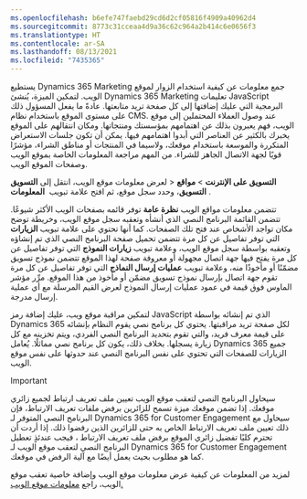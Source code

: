 ```yaml
---
ms.openlocfilehash: b6efe747faebd29cd6d2cf05816f4909a40962d4
ms.sourcegitcommit: 8773c31cceaa4d9a36c62c964a2b414c6e0656f3
ms.translationtype: HT
ms.contentlocale: ar-SA
ms.lasthandoff: 08/13/2021
ms.locfileid: "7435365"
---
```

يستطيع Dynamics 365 Marketing جمع معلومات عن كيفية استخدام الزوار لموقع الويب. لتمكين الميزة، يُنشئ Dynamics 365 Marketing تعليمات JavaScript البرمجية التي عليك إضافتها إلى كل صفحة تريد متابعتها. عادةً ما يفعل المسؤول ذلك على مستوى الموقع باستخدام نظام CMS. عند وصول العملاء المحتملين إلى موقع الويب، فهم يعبرون بذلك عن اهتمامهم بمؤسستك ومنتجاتها. ومكان انتقالهم على الموقع يخبرك بالكثير عن العناصر التي أبدوا اهتمامهم فيها. يمكن أن تكون جلسات الاستعراض المتكررة والموسعة باستخدام موقعك، ولاسيما في المنتجات أو مناطق الشراء، مؤشرًا قويًا لجهة الاتصال الجاهز للشراء. من المهم مراجعة المعلومات الخاصة بموقع الويب وصفحات الموقع الويب.

لعرض معلومات موقع الويب، انتقل إلى **التسويق** > **‎التسويق على الإنترنت** > **مواقع التسويق**، وحدد سجل موقع، ثم افتح علامة تبويب  **المعلومات** .

تتضمن معلومات مواقع الويب **نظرة عامة** توفر قائمه بصفحات الويب الأكثر شيوعًا. تتضمن القائمة البرنامج النصي الذي أنشأه وتعقبه سجل موقع الويب، وخريطة توضح مكان تواجد الأشخاص عند فتح تلك الصفحات. كما أنها تحتوي على علامة تبويب **الزيارات** التي توفر تفاصيل عن كل مرة تتضمن تحميل صفحة البرنامج النصي الذي تم إنشاؤه وتعقبه بواسطة سجل موقع الويب، وعلامة تبويب **‏‫زيارات النموذج‬** التي توفر تفاصيل عن كل مرة يفتح فيها جهة اتصال مجهولة أو معروفة صفحة لهذا الموقع تتضمن نموذج تسويق مضمّنًا أو مأخوذًا منه، وعلامة تبويب **‏‫عمليات إرسال النماذج‬** التي توفر تفاصيل عن كل مرة تقوم جهة اتصال بإرسال نموذج تسويق مضمّن أو مأخوذ من هذا الموقع. مرِّر مؤشر الماوس فوق قيمة في عمود عمليات إرسال النموذج لعرض القيم المرسلة مع أي عملية إرسال مدرجة.

لتمكين مراقبة موقع ويب، عليك إضافة رمز JavaScript الذي تم إنشائه بواسطة Dynamics 365 لكل صفحة تريد مراقبتها. يحتوي كل برنامج نصي يقوم النظام بإنشائه على قيمة معرف فريد، والتي تقوم بتحديد البرنامج النصي الفردي، ويتم تخزينه مع كل زيارة يسجلها. بخلاف ذلك، يكون كل برنامج نصي مماثلًا. يُعامل Dynamics 365 جميع الزيارات للصفحات التي تحتوي على نفس البرنامج النصي عند حدوثها على نفس موقع الويب.

> [!IMPORTANT] 
> سيحاول البرنامج النصي لتعقب موقع الويب تعيين ملف تعريف ارتباط لجميع زائري موقعك. إذا تضمن موقعك ميزة تسمح للزائرين برفض ملفات تعريف الارتباط، فإن البرنامج النصي المتوفر لـ Dynamics 365 for Customer Engagement سيحاول مع ذلك تعيين ملف تعريف الارتباط الخاص به حتى للزائرين الذين رفضوا ذلك. إذا أردت أن تحترم كليًا تفضيل زائري الموقع برفض ملف تعريف الارتباط ، فيجب عندئذٍ تعطيل البرنامج النصي لتعقب موقع الويب لـ Dynamics 365 for Customer Engagement كما هو مطلوب بحيث يعمل أيضًا مع آلية الرفض في موقعك.

لمزيد من المعلومات عن كيفية عرض معلومات موقع الويب وإضافة خاصية تعقب موقع الويب، راجع [معلومات موقع الويب.](/dynamics365/marketing/insights#website-insights)
